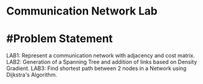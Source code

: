 # Communication Network Lab
# #Problem Statement
LAB1: Represent a communication network with adjacency and cost matrix.
LAB2: Generation of a Spanning Tree and addition of links based on Density Gradient.
LAB3: Find shortest path between 2 nodes in a Network using Dijkstra's Algorithm.
